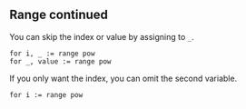 ## Range continued

You can skip the index or value by assigning to `_`.

```
for i, _ := range pow
for _, value := range pow
```

If you only want the index, you can omit the second variable.

```
for i := range pow
```
